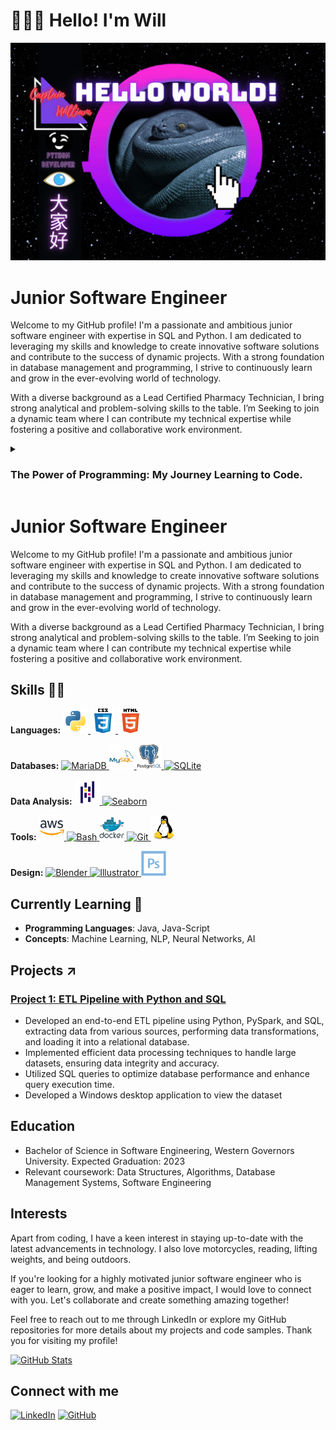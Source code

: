 <!-- BEGIN HEADER -->
# 👨🏻‍💻 Hello! I'm Will


![Hello World!](Hello%20world%201300%20x%20900%20.gif)


# Junior Software Engineer

Welcome to my GitHub profile! I'm a passionate and ambitious junior software engineer with expertise in SQL and Python. I am dedicated to leveraging my skills and knowledge to create innovative software solutions and contribute to the success of dynamic projects. With a strong foundation in database management and programming, I strive to continuously learn and grow in the ever-evolving world of technology.

With a diverse background as a Lead Certified Pharmacy Technician, I bring strong analytical and problem-solving skills to the table. I’m Seeking to join a dynamic team where I can contribute my technical expertise while fostering a positive and collaborative work environment.

<!--STORY GOES HERE (TOGGLE MENU)-->
<details>
 <summary><h3>The Power of Programming: My Journey Learning to Code.</h3></summary>
 
 ### "Bumping" into coding at an early age
 ---
I was first introduced to programming as a child around 13 or 14, by poking around demo versions of PC games. 

My intent was to try to develop my own “cracks” so I can play the full version for free. 

Of course, that was way beyond the scope of a beginner. I did discover, however, that I could open certain files with a text editor, and amongst the spaces, brackets, and equals signs I would later learn was known as <i>syntax</i> I would find integers or Boolean values, that if I edited, would have an effect on gameplay when I ran the game again. 

In my teenage years I began to make mods for video games. I would develop new game maps, textures, and learned how to modify code with a simple text editor and no formal training on syntax. I managed to create some interesting mods for several games, however I never thought to become a programmer. 

### Overcoming financial struggles by God's grace and supporting my parents
---
Due to severe financial family struggles, I started working straight out of high school. Some shifts would be grueling 12-, 14-, or 16-hour shifts back-to-back at various locations. Restaurants, retail outlets. Essentially whatever employment I could garner to help provide for myself and my parents. 

### Working as a Lead Technician and my original plan: become a healthcare worker
---
I finally attended college in 2018 with an intention of pursuing a healthcare career as a pharmacist.

I always did well in my classes, and by the time I gained my associates I also gained my Pharmacy Technician License, and I was promoted to Lead Pharmacy Technician in the community pharmacy where I work.

 
### An A student changes his educational tradjectory
---
I put off my bachelor's temporarily to work extra hours during the Covid 19 Pandemic, serving at both my home pharmacy and other pharmacies in the NYC Queens district. 

This also gave me some time to think about what I really wanted to do. I learned that I enjoy engineering and mathematics much more than healthcare related topics. I also knew that I wanted to solve problems at large and provide as much value as possible. As a single individual I can only serve so many people. 

### Deciding to become an Engineer, and my acceptance at Per Scholas
---
I went back to college to take advanced mathematics courses and physics courses. I began to consider my options as an Engineer. I also began to learn programming on my own. 
I was invited to come study  Electrical Engineering at Grove School of Engineering in NYC, but opted to study Software Engineering at Western Governors University instead.

I was also fortunate enough to be awarded the opportunity to study Data Engineering with Per Scholas. 

This marks the beginning of my journey as a programmer and data engineer. It feels oddly familiar, coming back to my roots. I feel like I was meant to do this my entire life but just didn’t see it. I’m excited to begin learning new skills and developing the skillset I have so I can reach my vision of helping to reach as many people as possible and solving as many problems as possible, by developing the systems necessary that do just that.
</details>

# Junior Software Engineer

Welcome to my GitHub profile! I'm a passionate and ambitious junior software engineer with expertise in SQL and Python. I am dedicated to leveraging my skills and knowledge to create innovative software solutions and contribute to the success of dynamic projects. With a strong foundation in database management and programming, I strive to continuously learn and grow in the ever-evolving world of technology.

With a diverse background as a Lead Certified Pharmacy Technician, I bring strong analytical and problem-solving skills to the table. I’m Seeking to join a dynamic team where I can contribute my technical expertise while fostering a positive and collaborative work environment.

## Skills 💪🏻
<p align="left">
<b>Languages:</b>
<a href="https://www.python.org" target="_blank" rel="noreferrer"> <img src="https://raw.githubusercontent.com/devicons/devicon/master/icons/python/python-original.svg" alt="python" width="40" height="40"/>
</a>
  <a href="https://www.w3schools.com/css/" target="_blank" rel="noreferrer">
    <img src="https://raw.githubusercontent.com/devicons/devicon/master/icons/css3/css3-original-wordmark.svg" alt="CSS3" width="40" height="40" />
  </a>
  <a href="https://www.w3.org/html/" target="_blank" rel="noreferrer">
    <img src="https://raw.githubusercontent.com/devicons/devicon/master/icons/html5/html5-original-wordmark.svg" alt="HTML5" width="40" height="40" />
  </a>
  
</p>
<p align="left">
<b>Databases:</b>
  <a href="https://mariadb.org/" target="_blank" rel="noreferrer">
    <img src="https://www.vectorlogo.zone/logos/mariadb/mariadb-icon.svg" alt="MariaDB" width="40" height="40" />
  </a>
  <a href="https://www.mysql.com/" target="_blank" rel="noreferrer">
    <img src="https://raw.githubusercontent.com/devicons/devicon/master/icons/mysql/mysql-original-wordmark.svg" alt="MySQL" width="40" height="40" />
  </a>
  <a href="https://www.postgresql.org" target="_blank" rel="noreferrer">
    <img src="https://raw.githubusercontent.com/devicons/devicon/master/icons/postgresql/postgresql-original-wordmark.svg" alt="PostgreSQL" width="40" height="40" />
  </a>
  <a href="https://www.sqlite.org/" target="_blank" rel="noreferrer">
    <img src="https://www.vectorlogo.zone/logos/sqlite/sqlite-icon.svg" alt="SQLite" width="40" height="40" />
  </a>
</p>
<p align="left">
<b>Data Analysis:</b>
  <a href="https://pandas.pydata.org/" target="_blank" rel="noreferrer">
    <img src="https://raw.githubusercontent.com/devicons/devicon/2ae2a900d2f041da66e950e4d48052658d850630/icons/pandas/pandas-original.svg" alt="Pandas" width="40" height="40" />
  </a>
  <a href="https://seaborn.pydata.org/" target="_blank" rel="noreferrer">
    <img src="https://seaborn.pydata.org/_images/logo-mark-lightbg.svg" alt="Seaborn" width="40" height="40" />
  </a>
</p>
<p align="left">
<b>Tools:</b>
  <a href="https://aws.amazon.com" target="_blank" rel="noreferrer">
    <img src="https://raw.githubusercontent.com/devicons/devicon/master/icons/amazonwebservices/amazonwebservices-original-wordmark.svg" alt="AWS" width="40" height="40" />
  </a>
  <a href="https://www.gnu.org/software/bash/" target="_blank" rel="noreferrer">
    <img src="https://www.vectorlogo.zone/logos/gnu_bash/gnu_bash-icon.svg" alt="Bash" width="40" height="40" />
  </a>
  <a href="https://www.docker.com/" target="_blank" rel="noreferrer">
    <img src="https://raw.githubusercontent.com/devicons/devicon/master/icons/docker/docker-original-wordmark.svg" alt="Docker" width="40" height="40" />
  </a>
  <a href="https://git-scm.com/" target="_blank" rel="noreferrer">
    <img src="https://www.vectorlogo.zone/logos/git-scm/git-scm-icon.svg" alt="Git" width="40" height="40" />
  </a>
  <a href="https://www.linux.org/" target="_blank" rel="noreferrer">
    <img src="https://raw.githubusercontent.com/devicons/devicon/master/icons/linux/linux-original.svg" alt="Linux" width="40" height="40" />
  </a>
</p>
<p align="left">
<b>Design:</b>
  <a href="https://www.blender.org/" target="_blank" rel="noreferrer">
    <img src="https://download.blender.org/branding/community/blender_community_badge_white.svg" alt="Blender" width="40" height="40" />
  </a>
  <a href="https://www.adobe.com/in/products/illustrator.html" target="_blank" rel="noreferrer">
    <img src="https://www.vectorlogo.zone/logos/adobe_illustrator/adobe_illustrator-icon.svg" alt="Illustrator" width="40" height="40" />
  </a>
  <a href="https://www.photoshop.com/en" target="_blank" rel="noreferrer">
    <img src="https://raw.githubusercontent.com/devicons/devicon/master/icons/photoshop/photoshop-line.svg" alt="Photoshop" width="40" height="40" />
  </a>
</p>

## Currently Learning 🌱

- **Programming Languages**: Java, Java-Script
- **Concepts**: Machine Learning, NLP, Neural Networks, AI

## Projects ↗

### [Project 1: ETL Pipeline with Python and SQL](https://github.com/The-Captain-William/Per-Scholas-Capstone/tree/main#per-scholas-data-engineering-bootcamp-capstone-project)

- Developed an end-to-end ETL pipeline using Python, PySpark, and SQL, extracting data from various sources, performing data transformations, and loading it into a relational database.
- Implemented efficient data processing techniques to handle large datasets, ensuring data integrity and accuracy.
- Utilized SQL queries to optimize database performance and enhance query execution time.
- Developed a Windows desktop application to view the dataset


## Education

- Bachelor of Science in Software Engineering, Western Governors University. Expected Graduation: 2023
- Relevant coursework: Data Structures, Algorithms, Database Management Systems, Software Engineering


## Interests

Apart from coding, I have a keen interest in staying up-to-date with the latest advancements in technology. I also love motorcycles, reading, lifting weights, and being outdoors.

If you're looking for a highly motivated junior software engineer who is eager to learn, grow, and make a positive impact, I would love to connect with you. Let's collaborate and create something amazing together!

Feel free to reach out to me through LinkedIn or explore my GitHub repositories for more details about my projects and code samples. Thank you for visiting my profile!

[![GitHub Stats](https://github-readme-stats.vercel.app/api?username=the-captain-william&show_icons=true&count_private=true&theme=dark)](https://github.com/The-Captain-William)


## Connect with me
[![LinkedIn](https://img.shields.io/badge/LinkedIn-Connect-blue?logo=linkedin)](https://www.linkedin.com/in/the-captain-william/)
[![GitHub](https://img.shields.io/badge/GitHub-Follow-black?logo=github)](https://github.com/the-captain-william)
 










